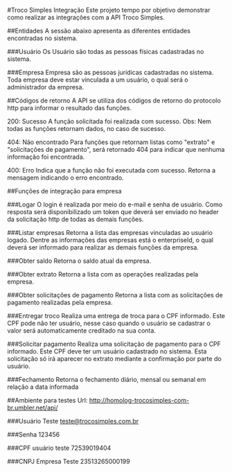 #Troco Simples Integração
Este projeto tempo por objetivo demonstrar como realizar as integrações com a API Troco Simples.

##Entidades
A sessão abaixo apresenta as diferentes entidades encontradas no sistema.

###Usuário
Os Usuário são todas as pessoas físicas cadastradas no sistema.

###Empresa
Empresa são as pessoas jurídicas cadastradas no sistema.
Toda empresa deve estar vinculada a um usuário, o qual será o administrador da empresa.

##Códigos de retorno
A API se utiliza dos códigos de retorno do protocolo http para informar o resultado das funções.
 
 200: Sucesso
 A função solicitada foi realizada com sucesso.
 Obs: Nem todas as funções retornam dados, no caso de sucesso.
 
 404: Não encontrado
 Para funções que retornam listas como "extrato" e "solicitações de pagamento", será retornado 404 para indicar que nenhuma informação foi encontrada.

400: Erro
Indica que a função não foi executada com sucesso.
Retorna a mensagem indicando o erro encontrado.

##Funções de integração para empresa

###Logar
O login é realizada por meio do e-mail e senha de usuário.
Como resposta será disponibilizado um token que deverá ser enviado no header da solicitação http de todas as demais funções.

###Listar empresas
Retorna a lista das empresas vinculadas ao usuário logado.
Dentre as informações das empresas está o enterpriseId, o qual deverá ser informado para realizar as demais funções da empresa.

###Obter saldo
Retorna o saldo atual da empresa.

###Obter extrato
Retorna a lista com as operações realizadas pela empresa.

###Obter solicitações de pagamento
Retorna a lista com as solicitações de pagamento realizadas pela empresa.

###Entregar troco
Realiza uma entrega de troca para o CPF informado.
Este CPF pode não ter usuário, nesse caso quando o usuário se cadastrar o valor será automaticamente creditado na sua conta.

###Solicitar pagamento
Realiza uma solicitação de pagamento para o CPF informado. Este CPF deve ter um usuário cadastrado no sistema.
Esta solicitação só irá aparecer no extrato mediante a confirmação por parte do usuário.

###Fechamento
Retorna o fechamento diário, mensal ou semanal em relação a data informada

##Ambiente para testes
Url: http://homolog-trocosimples-com-br.umbler.net/api/

###Usuário Teste
teste@trocosimples.com.br

###Senha
123456

###CPF usuário teste
72539019404

###CNPJ Empresa Teste
23513265000199
